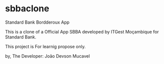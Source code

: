 # sbbaclone
Standard Bank Bordderoux App

This is a clone of a Official App SBBA developed by ITGest Moçambique for Standard Bank.

This project is For learnig propose only.

by, The Developer: João Devson Mucavel